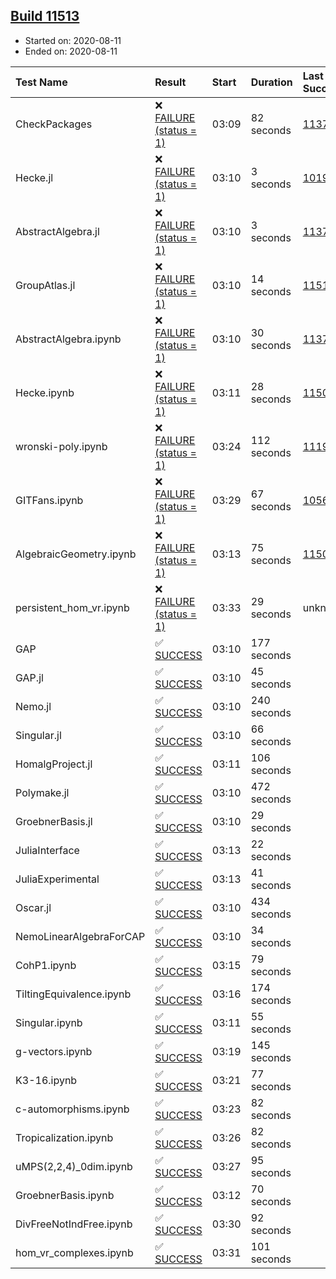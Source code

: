 ## [Build 11513](https://oscarci.mathematik.uni-kl.de/job/oscar/11513/)

* Started on: 2020-08-11
* Ended on: 2020-08-11

| Test Name    | Result | Start | Duration | Last Success | First Failure |
|:-------------|:-------|:------|:---------|:-------------|:--------------|
| CheckPackages | ❌ [FAILURE (status = 1)](https://oscarci.mathematik.uni-kl.de/job/oscar/11513/artifact/logs/build-11513/CheckPackages.log) | 03:09 | 82 seconds | [11376](https://oscarci.mathematik.uni-kl.de/job/oscar/11376/) | [11377](https://oscarci.mathematik.uni-kl.de/job/oscar/11377/) |
| Hecke.jl | ❌ [FAILURE (status = 1)](https://oscarci.mathematik.uni-kl.de/job/oscar/11513/artifact/logs/build-11513/Hecke.jl.log) | 03:10 | 3 seconds | [10197](https://oscarci.mathematik.uni-kl.de/job/oscar/10197/) | [10198](https://oscarci.mathematik.uni-kl.de/job/oscar/10198/) |
| AbstractAlgebra.jl | ❌ [FAILURE (status = 1)](https://oscarci.mathematik.uni-kl.de/job/oscar/11513/artifact/logs/build-11513/AbstractAlgebra.jl.log) | 03:10 | 3 seconds | [11376](https://oscarci.mathematik.uni-kl.de/job/oscar/11376/) | [11377](https://oscarci.mathematik.uni-kl.de/job/oscar/11377/) |
| GroupAtlas.jl | ❌ [FAILURE (status = 1)](https://oscarci.mathematik.uni-kl.de/job/oscar/11513/artifact/logs/build-11513/GroupAtlas.jl.log) | 03:10 | 14 seconds | [11512](https://oscarci.mathematik.uni-kl.de/job/oscar/11512/) | [11513](https://oscarci.mathematik.uni-kl.de/job/oscar/11513/) |
| AbstractAlgebra.ipynb | ❌ [FAILURE (status = 1)](https://oscarci.mathematik.uni-kl.de/job/oscar/11513/artifact/logs/build-11513/AbstractAlgebra.ipynb.log) | 03:10 | 30 seconds | [11376](https://oscarci.mathematik.uni-kl.de/job/oscar/11376/) | [11377](https://oscarci.mathematik.uni-kl.de/job/oscar/11377/) |
| Hecke.ipynb | ❌ [FAILURE (status = 1)](https://oscarci.mathematik.uni-kl.de/job/oscar/11513/artifact/logs/build-11513/Hecke.ipynb.log) | 03:11 | 28 seconds | [11500](https://oscarci.mathematik.uni-kl.de/job/oscar/11500/) | [11501](https://oscarci.mathematik.uni-kl.de/job/oscar/11501/) |
| wronski-poly.ipynb | ❌ [FAILURE (status = 1)](https://oscarci.mathematik.uni-kl.de/job/oscar/11513/artifact/logs/build-11513/wronski-poly.ipynb.log) | 03:24 | 112 seconds | [11192](https://oscarci.mathematik.uni-kl.de/job/oscar/11192/) | [11193](https://oscarci.mathematik.uni-kl.de/job/oscar/11193/) |
| GITFans.ipynb | ❌ [FAILURE (status = 1)](https://oscarci.mathematik.uni-kl.de/job/oscar/11513/artifact/logs/build-11513/GITFans.ipynb.log) | 03:29 | 67 seconds | [10566](https://oscarci.mathematik.uni-kl.de/job/oscar/10566/) | [10567](https://oscarci.mathematik.uni-kl.de/job/oscar/10567/) |
| AlgebraicGeometry.ipynb | ❌ [FAILURE (status = 1)](https://oscarci.mathematik.uni-kl.de/job/oscar/11513/artifact/logs/build-11513/AlgebraicGeometry.ipynb.log) | 03:13 | 75 seconds | [11500](https://oscarci.mathematik.uni-kl.de/job/oscar/11500/) | [11501](https://oscarci.mathematik.uni-kl.de/job/oscar/11501/) |
| persistent_hom_vr.ipynb | ❌ [FAILURE (status = 1)](https://oscarci.mathematik.uni-kl.de/job/oscar/11513/artifact/logs/build-11513/persistent_hom_vr.ipynb.log) | 03:33 | 29 seconds | unknown | unknown |
| GAP | ✅ [SUCCESS](https://oscarci.mathematik.uni-kl.de/job/oscar/11513/artifact/logs/build-11513/GAP.log) | 03:10 | 177 seconds |  |  |
| GAP.jl | ✅ [SUCCESS](https://oscarci.mathematik.uni-kl.de/job/oscar/11513/artifact/logs/build-11513/GAP.jl.log) | 03:10 | 45 seconds |  |  |
| Nemo.jl | ✅ [SUCCESS](https://oscarci.mathematik.uni-kl.de/job/oscar/11513/artifact/logs/build-11513/Nemo.jl.log) | 03:10 | 240 seconds |  |  |
| Singular.jl | ✅ [SUCCESS](https://oscarci.mathematik.uni-kl.de/job/oscar/11513/artifact/logs/build-11513/Singular.jl.log) | 03:10 | 66 seconds |  |  |
| HomalgProject.jl | ✅ [SUCCESS](https://oscarci.mathematik.uni-kl.de/job/oscar/11513/artifact/logs/build-11513/HomalgProject.jl.log) | 03:11 | 106 seconds |  |  |
| Polymake.jl | ✅ [SUCCESS](https://oscarci.mathematik.uni-kl.de/job/oscar/11513/artifact/logs/build-11513/Polymake.jl.log) | 03:10 | 472 seconds |  |  |
| GroebnerBasis.jl | ✅ [SUCCESS](https://oscarci.mathematik.uni-kl.de/job/oscar/11513/artifact/logs/build-11513/GroebnerBasis.jl.log) | 03:10 | 29 seconds |  |  |
| JuliaInterface | ✅ [SUCCESS](https://oscarci.mathematik.uni-kl.de/job/oscar/11513/artifact/logs/build-11513/JuliaInterface.log) | 03:13 | 22 seconds |  |  |
| JuliaExperimental | ✅ [SUCCESS](https://oscarci.mathematik.uni-kl.de/job/oscar/11513/artifact/logs/build-11513/JuliaExperimental.log) | 03:13 | 41 seconds |  |  |
| Oscar.jl | ✅ [SUCCESS](https://oscarci.mathematik.uni-kl.de/job/oscar/11513/artifact/logs/build-11513/Oscar.jl.log) | 03:10 | 434 seconds |  |  |
| NemoLinearAlgebraForCAP | ✅ [SUCCESS](https://oscarci.mathematik.uni-kl.de/job/oscar/11513/artifact/logs/build-11513/NemoLinearAlgebraForCAP.log) | 03:10 | 34 seconds |  |  |
| CohP1.ipynb | ✅ [SUCCESS](https://oscarci.mathematik.uni-kl.de/job/oscar/11513/artifact/logs/build-11513/CohP1.ipynb.log) | 03:15 | 79 seconds |  |  |
| TiltingEquivalence.ipynb | ✅ [SUCCESS](https://oscarci.mathematik.uni-kl.de/job/oscar/11513/artifact/logs/build-11513/TiltingEquivalence.ipynb.log) | 03:16 | 174 seconds |  |  |
| Singular.ipynb | ✅ [SUCCESS](https://oscarci.mathematik.uni-kl.de/job/oscar/11513/artifact/logs/build-11513/Singular.ipynb.log) | 03:11 | 55 seconds |  |  |
| g-vectors.ipynb | ✅ [SUCCESS](https://oscarci.mathematik.uni-kl.de/job/oscar/11513/artifact/logs/build-11513/g-vectors.ipynb.log) | 03:19 | 145 seconds |  |  |
| K3-16.ipynb | ✅ [SUCCESS](https://oscarci.mathematik.uni-kl.de/job/oscar/11513/artifact/logs/build-11513/K3-16.ipynb.log) | 03:21 | 77 seconds |  |  |
| c-automorphisms.ipynb | ✅ [SUCCESS](https://oscarci.mathematik.uni-kl.de/job/oscar/11513/artifact/logs/build-11513/c-automorphisms.ipynb.log) | 03:23 | 82 seconds |  |  |
| Tropicalization.ipynb | ✅ [SUCCESS](https://oscarci.mathematik.uni-kl.de/job/oscar/11513/artifact/logs/build-11513/Tropicalization.ipynb.log) | 03:26 | 82 seconds |  |  |
| uMPS(2,2,4)_0dim.ipynb | ✅ [SUCCESS](https://oscarci.mathematik.uni-kl.de/job/oscar/11513/artifact/logs/build-11513/uMPS-2-2-4-_0dim.ipynb.log) | 03:27 | 95 seconds |  |  |
| GroebnerBasis.ipynb | ✅ [SUCCESS](https://oscarci.mathematik.uni-kl.de/job/oscar/11513/artifact/logs/build-11513/GroebnerBasis.ipynb.log) | 03:12 | 70 seconds |  |  |
| DivFreeNotIndFree.ipynb | ✅ [SUCCESS](https://oscarci.mathematik.uni-kl.de/job/oscar/11513/artifact/logs/build-11513/DivFreeNotIndFree.ipynb.log) | 03:30 | 92 seconds |  |  |
| hom_vr_complexes.ipynb | ✅ [SUCCESS](https://oscarci.mathematik.uni-kl.de/job/oscar/11513/artifact/logs/build-11513/hom_vr_complexes.ipynb.log) | 03:31 | 101 seconds |  |  |
